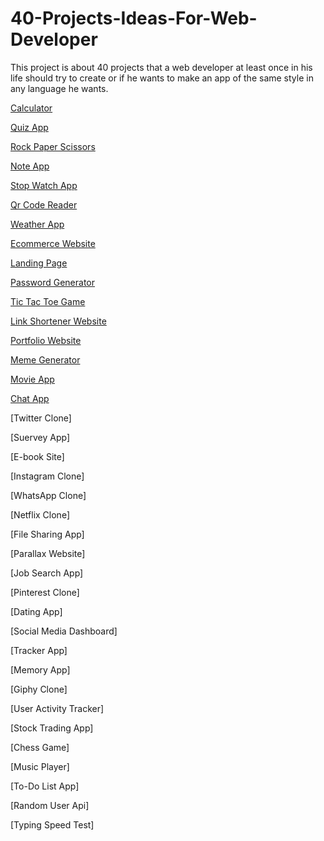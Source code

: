 # 40-Projects-Ideas-For-Web-Developer

This project is about 40 projects that a web developer at least once in his life should try to create or if he wants to make an app of the same style in any language he wants.

[Calculator](https://github.com/Amaranese/40-Projects-Ideas-For-Web-Developer/tree/main/Calculator)

[Quiz App](https://github.com/Amaranese/40-Projects-Ideas-For-Web-Developer/tree/main/Quiz%20App)

[Rock Paper Scissors](https://github.com/Amaranese/40-Projects-Ideas-For-Web-Developer/tree/main/Rock-Paper-Scissors)

[Note App](https://github.com/Amaranese/40-Projects-Ideas-For-Web-Developer/tree/main/Note%20App)

[Stop Watch App](https://github.com/Amaranese/40-Projects-Ideas-For-Web-Developer/tree/main/Stopwatch%20App)

[Qr Code Reader](https://github.com/Amaranese/40-Projects-Ideas-For-Web-Developer/tree/main/Qr%20Code%20Reader)

[Weather App](https://github.com/Amaranese/40-Projects-Ideas-For-Web-Developer/tree/main/Weather%20App)

[Ecommerce Website](https://github.com/Amaranese/40-Projects-Ideas-For-Web-Developer/tree/main/Ecommerce%20Website)

[Landing Page](https://github.com/Amaranese/40-Projects-Ideas-For-Web-Developer/tree/main/Landing%20Page)

[Password Generator](https://github.com/Amaranese/40-Projects-Ideas-For-Web-Developer/tree/main/Password%20Generator)

[Tic Tac Toe Game](https://github.com/Amaranese/40-Projects-Ideas-For-Web-Developer/tree/main/Tic%20Tac%20Toe%20Game)

[Link Shortener Website](https://github.com/Amaranese/40-Projects-Ideas-For-Web-Developer/tree/main/Link%20Shortener%20Website)

[Portfolio Website](https://github.com/Amaranese/40-Projects-Ideas-For-Web-Developer/tree/main/Portfolio%20Website)

[Meme Generator](https://github.com/Amaranese/40-Projects-Ideas-For-Web-Developer/tree/main/Meme%20Generator)

[Movie App](https://github.com/Amaranese/40-Projects-Ideas-For-Web-Developer/tree/main/Movie%20App)

[Chat App](https://github.com/Amaranese/40-Projects-Ideas-For-Web-Developer/tree/main/Chat%20App)

[Twitter Clone]

[Suervey App]

[E-book Site]

[Instagram Clone]

[WhatsApp Clone]

[Netflix Clone]

[File Sharing App]

[Parallax Website]

[Job Search App]

[Pinterest Clone]

[Dating App]

[Social Media Dashboard]

[Tracker App]

[Memory App]

[Giphy Clone]

[User Activity Tracker]

[Stock Trading App]

[Chess Game]

[Music Player]

[To-Do List App]

[Random User Api]

[Typing Speed Test]

